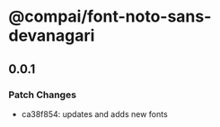 # @compai/font-noto-sans-devanagari

## 0.0.1
### Patch Changes

- ca38f854: updates and adds new fonts
